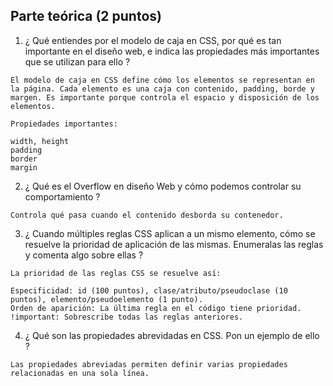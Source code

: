 ## Parte teórica (2 puntos)

1. ¿ Qué entiendes por el modelo de caja en CSS, por qué es tan importante en el diseño web, e indica las propiedades más importantes que se utilizan para ello ?

```text
El modelo de caja en CSS define cómo los elementos se representan en la página. Cada elemento es una caja con contenido, padding, borde y margen. Es importante porque controla el espacio y disposición de los elementos.

Propiedades importantes:

width, height
padding
border
margin
```


2. ¿ Qué es el Overflow en diseño Web y cómo podemos controlar su comportamiento ?

```text
Controla qué pasa cuando el contenido desborda su contenedor.
```

3. ¿ Cuando múltiples reglas CSS aplican a un mismo elemento, cómo se resuelve la prioridad de aplicación de las mismas. Enumeralas las reglas y comenta algo sobre ellas ?

```text
La prioridad de las reglas CSS se resuelve así:

Especificidad: id (100 puntos), clase/atributo/pseudoclase (10 puntos), elemento/pseudoelemento (1 punto).
Orden de aparición: La última regla en el código tiene prioridad.
!important: Sobrescribe todas las reglas anteriores.
```


4. ¿ Qué son las propiedades abrevidadas en CSS. Pon un ejemplo de ello ?

```text
Las propiedades abreviadas permiten definir varias propiedades relacionadas en una sola línea.
```